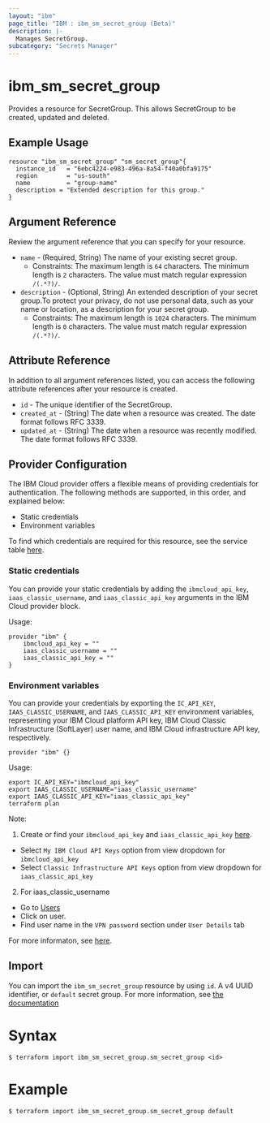 ```yaml
---
layout: "ibm"
page_title: "IBM : ibm_sm_secret_group (Beta)"
description: |-
  Manages SecretGroup.
subcategory: "Secrets Manager"
---
```


# ibm_sm_secret_group

Provides a resource for SecretGroup. This allows SecretGroup to be created, updated and deleted.

## Example Usage

```hcl
resource "ibm_sm_secret_group" "sm_secret_group"{
  instance_id   = "6ebc4224-e983-496a-8a54-f40a0bfa9175"
  region        = "us-south"
  name          = "group-name"
  description = "Extended description for this group."
}
```

## Argument Reference

Review the argument reference that you can specify for your resource.

* `name` - (Required, String) The name of your existing secret group.
  * Constraints: The maximum length is `64` characters. The minimum length is `2` characters. The value must match regular expression `/(.*?)/`.
* `description` - (Optional, String) An extended description of your secret group.To protect your privacy, do not use personal data, such as your name or location, as a description for your secret group.
  * Constraints: The maximum length is `1024` characters. The minimum length is `0` characters. The value must match regular expression `/(.*?)/`.

## Attribute Reference

In addition to all argument references listed, you can access the following attribute references after your resource is created.

* `id` - The unique identifier of the SecretGroup.
* `created_at` - (String) The date when a resource was created. The date format follows RFC 3339.
* `updated_at` - (String) The date when a resource was recently modified. The date format follows RFC 3339.

## Provider Configuration

The IBM Cloud provider offers a flexible means of providing credentials for authentication. The following methods are supported, in this order, and explained below:

- Static credentials
- Environment variables

To find which credentials are required for this resource, see the service table [here](https://cloud.ibm.com/docs/ibm-cloud-provider-for-terraform?topic=ibm-cloud-provider-for-terraform-provider-reference#required-parameters).

### Static credentials

You can provide your static credentials by adding the `ibmcloud_api_key`, `iaas_classic_username`, and `iaas_classic_api_key` arguments in the IBM Cloud provider block.

Usage:
```
provider "ibm" {
    ibmcloud_api_key = ""
    iaas_classic_username = ""
    iaas_classic_api_key = ""
}
```

### Environment variables

You can provide your credentials by exporting the `IC_API_KEY`, `IAAS_CLASSIC_USERNAME`, and `IAAS_CLASSIC_API_KEY` environment variables, representing your IBM Cloud platform API key, IBM Cloud Classic Infrastructure (SoftLayer) user name, and IBM Cloud infrastructure API key, respectively.

```
provider "ibm" {}
```

Usage:
```
export IC_API_KEY="ibmcloud_api_key"
export IAAS_CLASSIC_USERNAME="iaas_classic_username"
export IAAS_CLASSIC_API_KEY="iaas_classic_api_key"
terraform plan
```

Note:

1. Create or find your `ibmcloud_api_key` and `iaas_classic_api_key` [here](https://cloud.ibm.com/iam/apikeys).
  - Select `My IBM Cloud API Keys` option from view dropdown for `ibmcloud_api_key`
  - Select `Classic Infrastructure API Keys` option from view dropdown for `iaas_classic_api_key`
2. For iaas_classic_username
  - Go to [Users](https://cloud.ibm.com/iam/users)
  - Click on user.
  - Find user name in the `VPN password` section under `User Details` tab

For more informaton, see [here](https://registry.terraform.io/providers/IBM-Cloud/ibm/latest/docs#authentication).

## Import

You can import the `ibm_sm_secret_group` resource by using `id`. A v4 UUID identifier, or `default` secret group.
For more information, see [the documentation](https://cloud.ibm.com/docs/secrets-manager)

# Syntax
```
$ terraform import ibm_sm_secret_group.sm_secret_group <id>
```

# Example
```
$ terraform import ibm_sm_secret_group.sm_secret_group default
```
